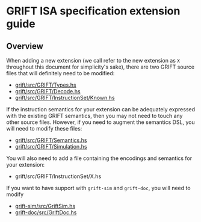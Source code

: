 # GRIFT ISA specification extension guide

## Overview

When adding a new extension (we call refer to the new extension as `X` throughout
this document for simplicity's sake), there are two GRIFT source files that will
definitely need to be modified:

- [grift/src/GRIFT/Types.hs](https://github.com/GaloisInc/grift/blob/master/grift/src/GRIFT/Types.hs)
- [grift/src/GRIFT/Decode.hs](https://github.com/GaloisInc/grift/blob/master/grift/src/GRIFT/Decode.hs)
- [grift/src/GRIFT/InstructionSet/Known.hs](https://github.com/GaloisInc/grift/blob/master/grift/src/GRIFT/InstructionSet/Known.hs)

If the instruction semantics for your extension can be adequately expressed with the
existing GRIFT semantics, then you may not need to touch any other source
files. However, if you need to augment the semantics DSL, you will need to modify
these files:

- [grift/src/GRIFT/Semantics.hs](https://github.com/GaloisInc/grift/blob/master/grift/src/GRIFT/Semantics.hs)
- [grift/src/GRIFT/Simulation.hs](https://github.com/GaloisInc/grift/blob/master/grift/src/GRIFT/Simulation.hs)

You will also need to add a file containing the encodings and semantics for your
extension:

- grift/src/GRIFT/InstructionSet/X.hs

If you want to have support with `grift-sim` and `grift-doc`, you will need to modify

- [grift-sim/src/GriftSim.hs](https://github.com/GaloisInc/grift/blob/master/grift-sim/src/GriftSim.hs)
- [grift-doc/src/GriftDoc.hs](https://github.com/GaloisInc/grift/blob/master/grift-doc/src/GriftDoc.hs)
